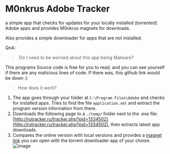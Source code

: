 # M0nkrus Adobe Tracker
a simple app that checks for updates for your locally installed (torrented) Adobe apps and provides M0nkrus magnets for downloads.

Also provides a simple downloader for apps that are not installed.

QnA:
> Do I need to be worried about this app being Malware?

This programs Source code is free for you to read, and you can see yourself if there are any malicious lines of code. If there was, this github link would be down :)

>How does it work?

1. The app goes through your folder at `C:\Program Files\Adobe` and checks for installed apps. Tries to find the file `application.xml` and extract the program version information from there.
2. Downloads the following page to a `./temp/` folder next to the .exe file: [http://rutracker.ru/tracker.php?pid=1334502](http://rutracker.ru/tracker.php?pid=1334502), then extracts latest app downloads.
3. Compares the online version with local versions and provides a [magnet link](https://en.wikipedia.org/wiki/Magnet_URI_scheme) you can open with the torrent downloader app of your choise.
![image](https://github.com/djkato/m0nkrus-adobe-tracker/assets/25299243/d43d634a-7efe-4403-b8c8-e9478cee88d9)

